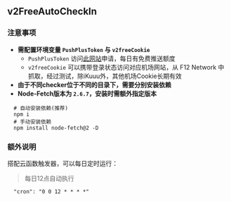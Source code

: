 ## v2FreeAutoCheckIn

### 注意事项

* **需配置环境变量 `PushPlusToken` 与 `v2freeCookie`**
  *  `PushPlusToken` 访问[此网站](http://www.pushplus.plus/)申请，每日有免费推送额度
  * `v2freeCookie` 可以携带登录状态访问对应机场网站，从 F12 Network 中抓取，经过测试，除iKuuu外，其他机场Cookie长期有效
* **由于不同checker位于不同的目录下，需要分别安装依赖**
* **Node-Fetch版本为 `2.6.7`，安装时需额外指定版本**

```shell
  # 自动安装依赖(推荐)
  npm i 
  # 手动安装依赖
  npm install node-fetch@2 -D
```

### 额外说明

搭配云函数触发器，可以每日定时运行：

> 每日12点自动执行

```corn
  "cron": "0 0 12 * * * *"
```